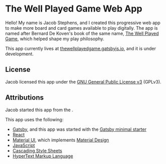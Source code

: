 # The Well Played Game Web App

Hello! My name is Jacob Stephens, and I created this progressive web app to make more board and card games available to play digitally. The app is named after Bernard De Koven's book of the same name, [The Well Played Game](https://mitpress.mit.edu/books/well-played-game), which helped shape my play philosophy.

This app currently lives at [thewellplayedgame.gatsbyjs.io](https://thewellplayedgame.gatsbyjs.io), and it is under development.

## License
Jacob licensed this app under the [GNU General Public License v3](https://www.gnu.org/licenses/quick-guide-gplv3.html) (GPLv3). 

## Attributions
Jacob started this app from the .

This app uses the following:
- [Gatsby](https://www.gatsbyjs.com/), and this app was started with the [Gatsby minimal starter](https://www.gatsbyjs.com/plugins/gatsby-starter-plugin/?=minimal%20starter) 
- [React](https://reactjs.org/)
- [Material UI](https://mui.com/company/about/), which implements [Material Design](https://material.io/design)
- [JavaScript](https://www.ecma-international.org/publications-and-standards/standards/ecma-262/)
- [Cascading Style Sheets](https://www.w3.org/TR/CSS/#css)
- [HyperText Markup Language](https://html.spec.whatwg.org/)

